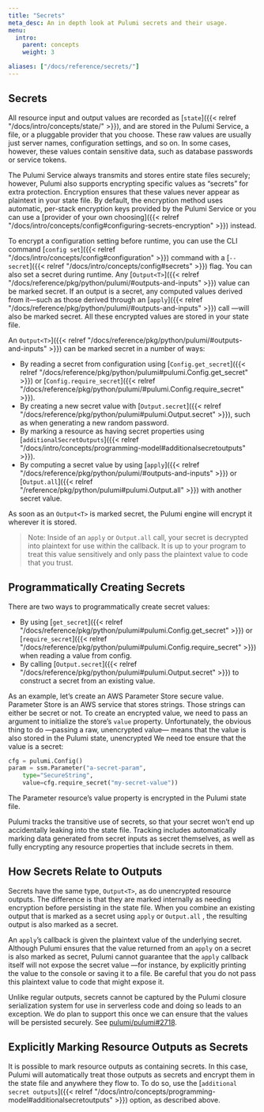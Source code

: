 ```yaml
---
title: "Secrets"
meta_desc: An in depth look at Pulumi secrets and their usage.
menu:
  intro:
    parent: concepts
    weight: 3

aliases: ["/docs/reference/secrets/"]
---
```


## Secrets

All resource input and output values are recorded as [`state`]({{< relref "/docs/intro/concepts/state/" >}}), and are stored in the Pulumi Service, a file, or a pluggable provider that you choose. These raw values are usually just server names, configuration settings, and so on. In some cases, however, these values contain sensitive data, such as database passwords or service tokens.

The Pulumi Service always transmits and stores entire state files securely; however, Pulumi also supports encrypting specific values as “secrets” for extra protection. Encryption ensures that these values never appear as plaintext in your state file. By default, the encryption method uses automatic, per-stack encryption keys provided by the Pulumi Service or you can use a [provider of your own choosing]({{< relref "/docs/intro/concepts/config#configuring-secrets-encryption" >}}) instead.

To encrypt a configuration setting before runtime, you can use the CLI command [`config set`]({{< relref "/docs/intro/concepts/config#configuration" >}}) command with a [`--secret`]({{< relref "/docs/intro/concepts/config#secrets" >}}) flag. You can also set a secret during runtime. Any [`Output<T>`]({{< relref "/docs/reference/pkg/python/pulumi/#outputs-and-inputs" >}}) value can be marked secret. If an output is a secret, any computed values derived from it—such as those derived through an [`apply`]({{< relref "/docs/reference/pkg/python/pulumi/#outputs-and-inputs" >}}) call —will also be marked secret. All these encrypted values are stored in your state file.

An `Output<T>`]({{< relref "/docs/reference/pkg/python/pulumi/#outputs-and-inputs" >}}) can be marked secret in a number of ways:

- By reading a secret from configuration using [`Config.get_secret`]({{< relref "/docs/reference/pkg/python/pulumi#pulumi.Config.get_secret" >}})  or [`Config.require_secret`]({{< relref "/docs/reference/pkg/python/pulumi/#pulumi.Config.require_secret" >}}).
- By creating a new secret value with [`Output.secret`]({{< relref "/docs/reference/pkg/python/pulumi#pulumi.Output.secret" >}}), such as when generating a new random password.
- By marking a resource as having secret properties using [`additionalSecretOutputs`]({{< relref "/docs/intro/concepts/programming-model#additionalsecretoutputs" >}}).
- By computing a secret value by using [`apply`]({{< relref "/docs/reference/pkg/python/pulumi/#outputs-and-inputs" >}}) or [`Output.all`]({{< relref "/reference/pkg/python/pulumi#pulumi.Output.all" >}}) with another secret value.

As soon as an `Output<T>` is marked secret, the Pulumi engine will encrypt it wherever it is stored.

> Note: Inside of an `apply` or `Output.all` call, your secret is decrypted into plaintext for use within the callback. It is up to your program to treat this value sensitively and only pass the plaintext value to code that you trust.

## Programmatically Creating Secrets

There are two ways to programmatically create secret values:

-  By using [`get_secret`]({{< relref "/docs/reference/pkg/python/pulumi#pulumi.Config.get_secret" >}}) or [`require_secret`]({{< relref "/docs/reference/pkg/python/pulumi#pulumi.Config.require_secret" >}}) when reading a value from config.
- By calling [`Output.secret`]({{< relref "/docs/reference/pkg/python/pulumi#pulumi.Output.secret" >}}) to construct a secret from an existing value.

As an example, let’s create an AWS Parameter Store secure value. Parameter Store is an AWS service that stores strings. Those strings can either be secret or not. To create an encrypted value, we need to pass an argument to initialize the store’s `value` property. Unfortunately, the obvious thing to do —passing a raw, unencrypted value— means that the value is also stored in the Pulumi state, unencrypted We need toe ensure that the value is a secret:

```python
cfg = pulumi.Config()
param = ssm.Parameter("a-secret-param",
    type="SecureString",
    value=cfg.require_secret("my-secret-value"))
```

The Parameter resource’s value property is encrypted in the Pulumi state file.

Pulumi tracks the transitive use of secrets, so that your secret won’t end up accidentally leaking into the state file. Tracking includes automatically marking data generated from secret inputs as secret themselves, as well as fully encrypting any resource properties that include secrets in them.

## How Secrets Relate to Outputs

Secrets have the same type, `Output<T>`, as do unencrypted resource outputs. The difference is that they are marked internally as needing encryption before persisting in the state file. When you combine an existing output that is marked as a secret using `apply`  or `Output.all` , the resulting output is also marked as a secret.

An `apply`’s callback is given the plaintext value of the underlying secret. Although Pulumi ensures that the value returned from an `apply`  on a secret is also marked as secret, Pulumi cannot guarantee that the `apply` callback itself will not expose the secret value —for instance, by explicitly printing the value to the console or saving it to a file. Be careful that you do not pass this plaintext value to code that might expose it.

Unlike regular outputs, secrets cannot be captured by the Pulumi closure serialization system for use in serverless code and doing so leads to an exception. We do plan to support this once we can ensure that the values will be persisted securely. See [pulumi/pulumi#2718](https://github.com/pulumi/pulumi/issues/2718).

## Explicitly Marking Resource Outputs as Secrets

It is possible to mark resource outputs as containing secrets. In this case, Pulumi will automatically treat those outputs as secrets and encrypt them in the state file and anywhere they flow to. To do so, use the [`additional secret outputs`]({{< relref "/docs/intro/concepts/programming-model#additionalsecretoutputs" >}}) option, as described above.
